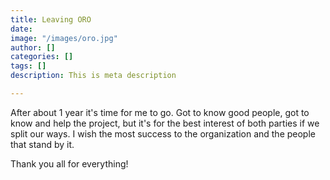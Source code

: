 ```yaml
---
title: Leaving ORO
date: 
image: "/images/oro.jpg"
author: []
categories: []
tags: []
description: This is meta description

---
```

After about 1 year it's time for me to go. Got to know good people, got to know and help the project, but it's for the best interest of both parties if we split our ways. I wish the most success to the organization and the people that stand by it. 

Thank you all for everything!
